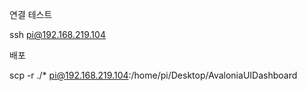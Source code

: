 ﻿연결 테스트

ssh pi@192.168.219.104

배포

scp -r ./* pi@192.168.219.104:/home/pi/Desktop/AvaloniaUIDashboard